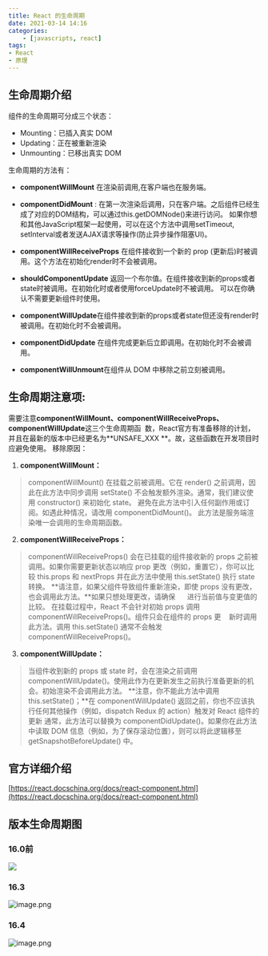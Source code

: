```yaml
---
title: React 的生命周期
date: 2021-03-14 14:16
categories:
    - [javascripts, react]
tags:
- React
- 原理
---
```


## 生命周期介绍
组件的生命周期可分成三个状态：

- Mounting：已插入真实 DOM
- Updating：正在被重新渲染
- Unmounting：已移出真实 DOM

生命周期的方法有：

- **componentWillMount** 在渲染前调用,在客户端也在服务端。

- **componentDidMount** : 在第一次渲染后调用，只在客户端。之后组件已经生成了对应的DOM结构，可以通过this.getDOMNode()来进行访问。 如果你想和其他JavaScript框架一起使用，可以在这个方法中调用setTimeout, setInterval或者发送AJAX请求等操作(防止异步操作阻塞UI)。

- **componentWillReceiveProps** 在组件接收到一个新的 prop (更新后)时被调用。这个方法在初始化render时不会被调用。

- **shouldComponentUpdate** 返回一个布尔值。在组件接收到新的props或者state时被调用。在初始化时或者使用forceUpdate时不被调用。
可以在你确认不需要更新组件时使用。

- **componentWillUpdate**在组件接收到新的props或者state但还没有render时被调用。在初始化时不会被调用。

- **componentDidUpdate** 在组件完成更新后立即调用。在初始化时不会被调用。

- **componentWillUnmount**在组件从 DOM 中移除之前立刻被调用。

## 生命周期注意项:
需要注意**componentWillMount、componentWillReceiveProps、componentWillUpdate**这三个生命周期函  数，React官方有准备移除的计划，并且在最新的版本中已经更名为**UNSAFE_XXX **。故，这些函数在开发项目时应避免使用。
移除原因：

1. **componentWillMount：**
> componentWillMount() 在挂载之前被调用。它在 render() 之前调用，因此在此方法中同步调用 setState() 不会触发额外渲染。通常，我们建议使用 constructor() 来初始化 state。
> 避免在此方法中引入任何副作用或订阅。如遇此种情况，请改用 componentDidMount()。
> 此方法是服务端渲染唯一会调用的生命周期函数。

2. **componentWillReceiveProps：**
> componentWillReceiveProps() 会在已挂载的组件接收新的 props 之前被调用。如果你需要更新状态以响应 prop 更改（例如，重置它），你可以比较 this.props 和 nextProps 并在此方法中使用 this.setState() 执行 state 转换。
> **请注意，如果父组件导致组件重新渲染，即使 props 没有更改，也会调用此方法。**如果只想处理更改，请确保      进行当前值与变更值的比较。
> 在挂载过程中，React 不会针对初始 props 调用 componentWillReceiveProps()。组件只会在组件的 props 更    新时调用此方法。调用 this.setState() 通常不会触发 componentWillReceiveProps()。


3. **componentWillUpdate：**
> 当组件收到新的 props 或 state 时，会在渲染之前调用 componentWillUpdate()。使用此作为在更新发生之前执行准备更新的机会。初始渲染不会调用此方法。
> **注意，你不能此方法中调用 this.setState()；**在 componentWillUpdate() 返回之前，你也不应该执行任何其他操作（例如，dispatch Redux 的 action）触发对 React 组件的更新
> 通常，此方法可以替换为 componentDidUpdate()。如果你在此方法中读取 DOM 信息（例如，为了保存滚动位置），则可以将此逻辑移至 getSnapshotBeforeUpdate() 中。


## 官方详细介绍
[https://react.docschina.org/docs/react-component.html](https://react.docschina.org/docs/react-component.html)

## 版本生命周期图
### 16.0前
![](https://cdn.nlark.com/yuque/0/2019/jpeg/412560/1573024477334-cdc75266-1c03-4456-8884-636590eb38e7.jpeg#align=left&display=inline&height=761&originHeight=900&originWidth=740&size=0&status=done&width=626)
### 16.3
![image.png](https://cdn.nlark.com/yuque/0/2019/png/412560/1573024330391-de1ae95f-5765-4fc4-87f3-d65562021717.png#align=left&display=inline&height=673&name=image.png&originHeight=673&originWidth=1175&size=71548&status=done&width=1175)
### 16.4
![image.png](https://cdn.nlark.com/yuque/0/2019/png/412560/1573024364754-4a3fc8cc-4e13-447e-87f0-88db049d1b8c.png#align=left&display=inline&height=665&name=image.png&originHeight=665&originWidth=1169&size=70468&status=done&width=1169)

